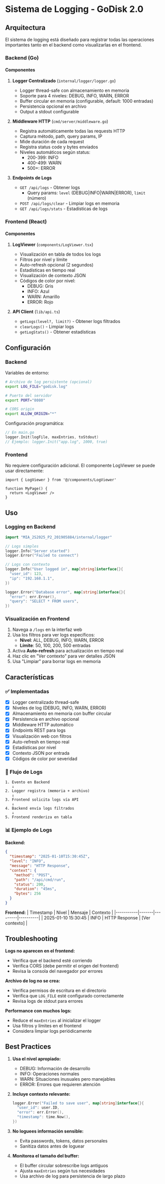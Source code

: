 # Sistema de Logging - GoDisk 2.0

## Arquitectura

El sistema de logging está diseñado para registrar todas las operaciones importantes tanto en el backend como visualizarlas en el frontend.

### Backend (Go)

#### Componentes

1. **Logger Centralizado** (`internal/logger/logger.go`)
   - Logger thread-safe con almacenamiento en memoria
   - Soporte para 4 niveles: DEBUG, INFO, WARN, ERROR
   - Buffer circular en memoria (configurable, default: 1000 entradas)
   - Persistencia opcional en archivo
   - Output a stdout configurable

2. **Middleware HTTP** (`cmd/server/middleware.go`)
   - Registra automáticamente todas las requests HTTP
   - Captura método, path, query params, IP
   - Mide duración de cada request
   - Registra status code y bytes enviados
   - Niveles automáticos según status:
     - 200-399: INFO
     - 400-499: WARN
     - 500+: ERROR

3. **Endpoints de Logs**
   - `GET /api/logs` - Obtener logs
     - Query params: `level` (DEBUG|INFO|WARN|ERROR), `limit` (número)
   - `POST /api/logs/clear` - Limpiar logs en memoria
   - `GET /api/logs/stats` - Estadísticas de logs

### Frontend (React)

#### Componentes

1. **LogViewer** (`components/LogViewer.tsx`)
   - Visualización en tabla de todos los logs
   - Filtros por nivel y límite
   - Auto-refresh opcional (2 segundos)
   - Estadísticas en tiempo real
   - Visualización de contexto JSON
   - Códigos de color por nivel:
     - DEBUG: Gris
     - INFO: Azul
     - WARN: Amarillo
     - ERROR: Rojo

2. **API Client** (`lib/api.ts`)
   - `getLogs(level?, limit?)` - Obtener logs filtrados
   - `clearLogs()` - Limpiar logs
   - `getLogStats()` - Obtener estadísticas

## Configuración

### Backend

Variables de entorno:

```bash
# Archivo de log persistente (opcional)
export LOG_FILE="godisk.log"

# Puerto del servidor
export PORT="8080"

# CORS origin
export ALLOW_ORIGIN="*"
```

Configuración programática:

```go
// En main.go
logger.Init(logFile, maxEntries, toStdout)
// Ejemplo: logger.Init("app.log", 1000, true)
```

### Frontend

No requiere configuración adicional. El componente LogViewer se puede usar directamente:

```tsx
import { LogViewer } from '@/components/LogViewer'

function MyPage() {
  return <LogViewer />
}
```

## Uso

### Logging en Backend

```go
import "MIA_2S2025_P2_201905884/internal/logger"

// Logs simples
logger.Info("Server started")
logger.Error("Failed to connect")

// Logs con contexto
logger.Info("User logged in", map[string]interface{}{
  "user_id": 123,
  "ip": "192.168.1.1",
})

logger.Error("Database error", map[string]interface{}{
  "error": err.Error(),
  "query": "SELECT * FROM users",
})
```

### Visualización en Frontend

1. Navega a `/logs` en la interfaz web
2. Usa los filtros para ver logs específicos:
   - **Nivel**: ALL, DEBUG, INFO, WARN, ERROR
   - **Límite**: 50, 100, 200, 500 entradas
3. Activa **Auto-refresh** para actualización en tiempo real
4. Haz clic en "Ver contexto" para ver detalles JSON
5. Usa "Limpiar" para borrar logs en memoria

## Características

### ✅ Implementadas

- [x] Logger centralizado thread-safe
- [x] Niveles de log (DEBUG, INFO, WARN, ERROR)
- [x] Almacenamiento en memoria con buffer circular
- [x] Persistencia en archivo opcional
- [x] Middleware HTTP automático
- [x] Endpoints REST para logs
- [x] Visualización web con filtros
- [x] Auto-refresh en tiempo real
- [x] Estadísticas por nivel
- [x] Contexto JSON por entrada
- [x] Códigos de color por severidad

### 🎯 Flujo de Logs

```
1. Evento en Backend
   ↓
2. Logger registra (memoria + archivo)
   ↓
3. Frontend solicita logs vía API
   ↓
4. Backend envía logs filtrados
   ↓
5. Frontend renderiza en tabla
```

### 📊 Ejemplo de Logs

**Backend:**
```json
{
  "timestamp": "2025-01-10T15:30:45Z",
  "level": "INFO",
  "message": "HTTP Response",
  "context": {
    "method": "POST",
    "path": "/api/cmd/run",
    "status": 200,
    "duration": "45ms",
    "bytes": 256
  }
}
```

**Frontend:**
| Timestamp | Nivel | Mensaje | Contexto |
|-----------|-------|---------|----------|
| 2025-01-10 15:30:45 | INFO | HTTP Response | [Ver contexto] |

## Troubleshooting

**Logs no aparecen en el frontend:**
- Verifica que el backend esté corriendo
- Verifica CORS (debe permitir el origen del frontend)
- Revisa la consola del navegador por errores

**Archivo de log no se crea:**
- Verifica permisos de escritura en el directorio
- Verifica que `LOG_FILE` esté configurado correctamente
- Revisa logs de stdout para errores

**Performance con muchos logs:**
- Reduce el `maxEntries` al inicializar el logger
- Usa filtros y límites en el frontend
- Considera limpiar logs periódicamente

## Best Practices

1. **Usa el nivel apropiado:**
   - DEBUG: Información de desarrollo
   - INFO: Operaciones normales
   - WARN: Situaciones inusuales pero manejables
   - ERROR: Errores que requieren atención

2. **Incluye contexto relevante:**
   ```go
   logger.Error("Failed to save user", map[string]interface{}{
     "user_id": user.ID,
     "error": err.Error(),
     "timestamp": time.Now(),
   })
   ```

3. **No loguees información sensible:**
   - Evita passwords, tokens, datos personales
   - Sanitiza datos antes de loguear

4. **Monitorea el tamaño del buffer:**
   - El buffer circular sobrescribe logs antiguos
   - Ajusta `maxEntries` según tus necesidades
   - Usa archivo de log para persistencia de largo plazo
